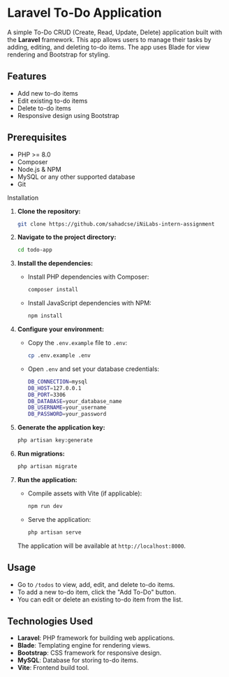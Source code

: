 # Laravel To-Do Application

A simple To-Do CRUD (Create, Read, Update, Delete) application built with the **Laravel** framework. This app allows users to manage their tasks by adding, editing, and deleting to-do items. The app uses Blade for view rendering and Bootstrap for styling.

## Features

- Add new to-do items
- Edit existing to-do items
- Delete to-do items
- Responsive design using Bootstrap

## Prerequisites

- PHP >= 8.0
- Composer
- Node.js & NPM
- MySQL or any other supported database
- Git

 Installation

1. **Clone the repository:**

    ```bash
    git clone https://github.com/sahadcse/iNiLabs-intern-assignment
    ```

2. **Navigate to the project directory:**

    ```bash
    cd todo-app
    ```

3. **Install the dependencies:**

    - Install PHP dependencies with Composer:
    
      ```bash
      composer install
      ```

    - Install JavaScript dependencies with NPM:
    
      ```bash
      npm install
      ```

4. **Configure your environment:**

    - Copy the `.env.example` file to `.env`:

      ```bash
      cp .env.example .env
      ```

    - Open `.env` and set your database credentials:

      ```bash
      DB_CONNECTION=mysql
      DB_HOST=127.0.0.1
      DB_PORT=3306
      DB_DATABASE=your_database_name
      DB_USERNAME=your_username
      DB_PASSWORD=your_password
      ```

5. **Generate the application key:**

    ```bash
    php artisan key:generate
    ```

6. **Run migrations:**

    ```bash
    php artisan migrate
    ```

7. **Run the application:**

    - Compile assets with Vite (if applicable):
    
      ```bash
      npm run dev
      ```

    - Serve the application:
    
      ```bash
      php artisan serve
      ```

    The application will be available at `http://localhost:8000`.

## Usage

- Go to `/todos` to view, add, edit, and delete to-do items.
- To add a new to-do item, click the "Add To-Do" button.
- You can edit or delete an existing to-do item from the list.

## Technologies Used

- **Laravel**: PHP framework for building web applications.
- **Blade**: Templating engine for rendering views.
- **Bootstrap**: CSS framework for responsive design.
- **MySQL**: Database for storing to-do items.
- **Vite**: Frontend build tool.
